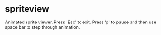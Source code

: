 spriteview
==========

Animated sprite viewer. Press 'Esc' to exit. Press 'p' to pause and then use
space bar to step through animation.

